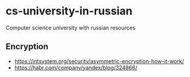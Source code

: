 # cs-university-in-russian
Computer science university with russian resources

## Encryption
- https://intsystem.org/security/asymmetric-encryption-how-it-work/
- https://habr.com/company/yandex/blog/324866/
